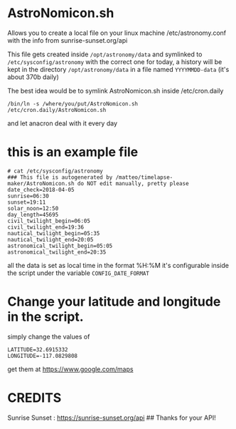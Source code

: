 
# AstroNomicon.sh
Allows you to create a local file on your linux machine /etc/astronomy.conf with the info from sunrise-sunset.org/api

This file gets created inside `/opt/astronomy/data` and symlinked to `/etc/sysconfig/astronomy` with the correct one for today, a history will be kept in the directory `/opt/astronomy/data` in a file named `YYYYMMDD-data` (it's about 370b daily)

The best idea would be to symlink AstroNomicon.sh inside /etc/cron.daily

```
/bin/ln -s /where/you/put/AstroNomicon.sh /etc/cron.daily/AstroNomicon.sh
```

and let anacron deal with it every day

# this is an example file

```
# cat /etc/sysconfig/astronomy
### This file is autogenerated by /matteo/timelapse-maker/AstroNomicon.sh do NOT edit manually, pretty please
date_check=2018-04-05
sunrise=06:30
sunset=19:11
solar_noon=12:50
day_length=45695
civil_twilight_begin=06:05
civil_twilight_end=19:36
nautical_twilight_begin=05:35
nautical_twilight_end=20:05
astronomical_twilight_begin=05:05
astronomical_twilight_end=20:35
```
all the data is set as local time in the format %H:%M it's configurable inside the script under the variable `CONFIG_DATE_FORMAT`


# Change your latitude and longitude in the script.
simply change the values of
```
LATITUDE=32.6915332
LONGITUDE=-117.0829808
```
get them at https://www.google.com/maps

# CREDITS
Sunrise Sunset : https://sunrise-sunset.org/api ## Thanks for your API!
